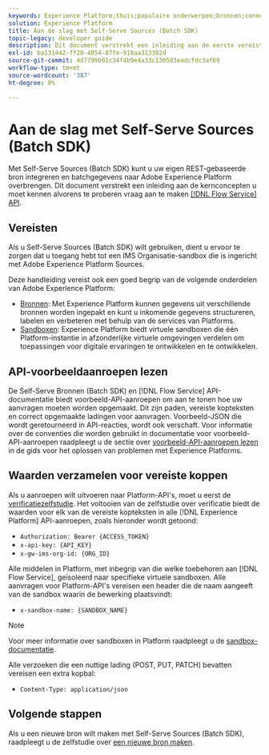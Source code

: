 ```yaml
---
keywords: Experience Platform;thuis;populaire onderwerpen;bronnen;connectors;bronconnectors;bronnen sdk;sdk;SDK
solution: Experience Platform
title: Aan de slag met Self-Serve Sources (Batch SDK)
topic-legacy: developer guide
description: Dit document verstrekt een inleiding aan de eerste vereiste informatie u moet kennen alvorens te proberen om een nieuwe bron tot stand te brengen gebruikend Zelfbediening Bronnen (de Band SDK).
exl-id: ba131442-ff20-4854-87fe-918aa313382d
source-git-commit: 4d7799b01c34f4b9e4a33c130583eadcfdc3af69
workflow-type: tm+mt
source-wordcount: '387'
ht-degree: 0%

---
```


# Aan de slag met Self-Serve Sources (Batch SDK)

Met Self-Serve Sources (Batch SDK) kunt u uw eigen REST-gebaseerde bron integreren en batchgegevens naar Adobe Experience Platform overbrengen. Dit document verstrekt een inleiding aan de kernconcepten u moet kennen alvorens te proberen vraag aan te maken [[!DNL Flow Service] API](https://www.adobe.io/apis/experienceplatform/home/api-reference.html#!acpdr/swagger-specs/flow-service.yaml).

## Vereisten

Als u Self-Serve Sources (Batch SDK) wilt gebruiken, dient u ervoor te zorgen dat u toegang hebt tot een IMS Organisatie-sandbox die is ingericht met Adobe Experience Platform Sources.

Deze handleiding vereist ook een goed begrip van de volgende onderdelen van Adobe Experience Platform:

* [Bronnen](../../home.md): Met Experience Platform kunnen gegevens uit verschillende bronnen worden ingepakt en kunt u inkomende gegevens structureren, labelen en verbeteren met behulp van de services van Platforms.
* [Sandboxen](../../../sandboxes/home.md): Experience Platform biedt virtuele sandboxen die één Platform-instantie in afzonderlijke virtuele omgevingen verdelen om toepassingen voor digitale ervaringen te ontwikkelen en te ontwikkelen.

## API-voorbeeldaanroepen lezen

De Self-Serve Bronnen (Batch SDK) en [!DNL Flow Service] API-documentatie biedt voorbeeld-API-aanroepen om aan te tonen hoe uw aanvragen moeten worden opgemaakt. Dit zijn paden, vereiste kopteksten en correct opgemaakte ladingen voor aanvragen. Voorbeeld-JSON die wordt geretourneerd in API-reacties, wordt ook verschaft. Voor informatie over de conventies die worden gebruikt in documentatie voor voorbeeld-API-aanroepen raadpleegt u de sectie over [voorbeeld-API-aanroepen lezen](../../../landing/troubleshooting.md#how-do-i-format-an-api-request) in de gids voor het oplossen van problemen met Experience Platforms.

## Waarden verzamelen voor vereiste koppen

Als u aanroepen wilt uitvoeren naar Platform-API&#39;s, moet u eerst de [verificatiezelfstudie](https://www.adobe.com/go/platform-api-authentication-en). Het voltooien van de zelfstudie over verificatie biedt de waarden voor elk van de vereiste kopteksten in alle [!DNL Experience Platform] API-aanroepen, zoals hieronder wordt getoond:

* `Authorization: Bearer {ACCESS_TOKEN}`
* `x-api-key: {API_KEY}`
* `x-gw-ims-org-id: {ORG_ID}`

Alle middelen in Platform, met inbegrip van die welke toebehoren aan [!DNL Flow Service], geïsoleerd naar specifieke virtuele sandboxen. Alle aanvragen voor Platform-API&#39;s vereisen een header die de naam aangeeft van de sandbox waarin de bewerking plaatsvindt:

* `x-sandbox-name: {SANDBOX_NAME}`

>[!NOTE]
>
>Voor meer informatie over sandboxen in Platform raadpleegt u de [sandbox-documentatie](../../../sandboxes/home.md).

Alle verzoeken die een nuttige lading (POST, PUT, PATCH) bevatten vereisen een extra kopbal:

* `Content-Type: application/json`

## Volgende stappen

Als u een nieuwe bron wilt maken met Self-Serve Sources (Batch SDK), raadpleegt u de zelfstudie over [een nieuwe bron maken](./create.md).
